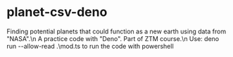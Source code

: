# planet-csv-deno

Finding potential planets that could function as a new earth using data from "NASA".\n
A practice code with "Deno". Part of ZTM course.\n
Use: deno run --allow-read .\mod.ts to run the code with powershell
